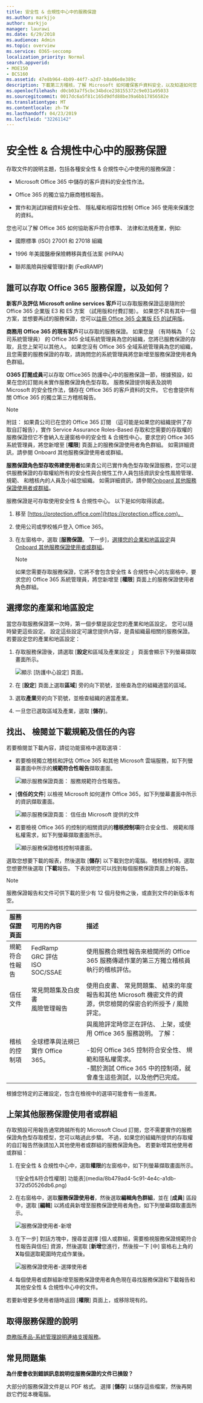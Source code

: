 ```yaml
---
title: 安全性 & 合規性中心中的服務保證
ms.author: markjjo
author: markjjo
manager: laurawi
ms.date: 6/29/2018
ms.audience: Admin
ms.topic: overview
ms.service: O365-seccomp
localization_priority: Normal
search.appverid:
- MOE150
- BCS160
ms.assetid: 47e8b964-4b09-44f7-a2d7-b8a06e8e389c
description: 下載第三方稽核，了解 Microsoft 如何確保客戶資料安全，以及知道如何您可以遵循 ISO、 HIPAA、 FINRA，以及 FedRAMP 當您使用 Office 365。
ms.openlocfilehash: d0cb03a7f5cbc34bdce238155372c9e031a95033
ms.sourcegitcommit: 0017dc6a5f81c165d9dfd88be39a6bb17856582e
ms.translationtype: MT
ms.contentlocale: zh-TW
ms.lasthandoff: 04/23/2019
ms.locfileid: "32261142"
---
```

# <a name="service-assurance-in-the-security--compliance-center"></a>安全性 & 合規性中心中的服務保證

存取文件的說明主題，包括各種安全性 & 合規性中心中使用的服務保證： 
  
- Microsoft Office 365 中儲存的客戶資料的安全性作法。 
    
- Office 365 的獨立協力廠商稽核報告。 
    
- 實作和測試詳細資料安全性、 隱私權和相容性控制 Office 365 使用來保護您的資料。 
    
您也可以了解 Office 365 如何協助客戶符合標準、 法律和法規產業，例如:
  
-  國際標準 (ISO) 27001 和 27018 組織 
    
- 1996 年美國醫療保險轉移與責任法案 (HIPAA)
    
- 聯邦風險與授權管理計劃 (FedRAMP)
    
## <a name="who-can-access-office-365-service-assurance-and-how"></a>誰可以存取 Office 365 服務保證，以及如何？

 **新客戶及評估 Microsoft online services 客戶**可以存取服務保證這是隨附於 Office 365 企業版 E3 和 E5 方案 （試用版和付費訂閱）。 如果您不具有其中一個方案，並想要再試的服務保證，您可以[註冊 Office 365 企業版 E5 的試用版](https://go.microsoft.com/fwlink/p/?LinkID=698279)。 
  
 **商務用 Office 365 的現有客戶**可以存取的服務保證。 如果您是 （有時稱為 「 公司系統管理員） 的 Office 365 全域系統管理員為您的組織，您將已服務保證的存取，且您上架可以其他人。 如果您沒有 Office 365 全域系統管理員為您的組織，且您需要的服務保證的存取，請詢問您的系統管理員將您新增至服務保證使用者角色群組。 
  
 **O365 訂閱成員**可以存取 Office365 防護中心中的服務保證一節，根據預設，如果在您的訂閱尚未實作服務保證角色型存取。 服務保證提供報表及說明 Microsoft 的安全性作法，儲存在 Office 365 的客戶資料的文件。 它也會提供有關 Office 365 的獨立第三方稽核報告。 
  
> [!NOTE]
> 附註： 如果貴公司已在您的 Office 365 訂閱 （這可能是如果您的組織提供了存取自訂報告），實作 Service Assurance Roles-Based 存取和您需要的存取權的服務保證但它不會納入左邊窗格中的安全性 & 合規性中心，要求您的 Office 365 系統管理員，將您新增至 [**權限**] 頁面上的服務保證使用者角色群組。 如需詳細資訊，請參閱 Onboard 其他服務保證使用者或群組。 
  
 **服務保證角色型存取佈建使用者**如果貴公司已實作角色型存取保證服務，您可以提供服務保證的存取權給所有的安全性與合規性工作人員包括資訊安全性風險管理、 規範、 和稽核內的人員及小組您組織。 如需詳細資訊，請參閱[Onboard 其他服務保證使用者或群組](service-assurance.md#addother)。
  
服務保證是可存取使用安全性 & 合規性中心。 以下是如何取得該處。
  
1. 移至 [https://protection.office.com](https://protection.office.com)。
    
2. 使用公司或學校帳戶登入 Office 365。 
    
3. 在左窗格中，選取 [**服務保證**。 下一步]，[選擇您的企業和地區設定](service-assurance.md#Chooseyourindustryregional)與[Onboard 其他服務保證使用者或群組](service-assurance.md#addother)。
    
    > [!NOTE]
    > 如果您需要存取服務保證，它將不會包含安全性 & 合規性中心的左窗格中，要求您的 Office 365 系統管理員，將您新增至 [**權限**] 頁面上的服務保證使用者角色群組。 
  
## <a name="choose-your-industry-and-regional-settings"></a>選擇您的產業和地區設定
<a name="Chooseyourindustryregional"> </a>

當您存取服務保證第一次時，第一個步驟是設定您的產業和地區設定。 您可以隨時變更這些設定。 設定這些設定可讓您提供內容，是貴組織最相關的服務保證。 若要設定您的產業和地區設定：
  
1. 存取服務保證後，請選取 [**設定**和區域及產業設定 」 頁面會顯示下列螢幕擷取畫面所示。 
    
    ![顯示 [防護中心設定] 頁面。](media/101716e8-9c0a-4839-a2c0-f6aacf64eb9d.png)
  
2. 在 [**設定**] 頁面上選取**區域**] 旁的向下箭號，並檢查為您的組織適當的區域。 
    
3. 選取**產業**旁的向下箭號，並檢查組織的適當產業。 
    
4. 一旦您已選取區域及產業，選取 [**儲存**]。
    
## <a name="find-review-and-download-compliance-and-trust-content"></a>找出、 檢閱並下載規範及信任的內容
<a name="Chooseyourindustryregional"> </a>

若要檢閱並下載內容，請從功能窗格中選取選項：
  
- 若要檢視獨立稽核和評估 Office 365 和其他 Microsoft 雲端服務，如下列螢幕畫面中所示的**規範符合性報告**擷取畫面。 
    
    ![顯示服務保證頁面： 服務規範符合性報告。](media/149f2181-a558-4963-85e5-8d5ebc7cdac8.png)
  
- [**信任的文件**] 以檢視 Microsoft 如何運作 Office 365，如下列螢幕畫面中所示的資訊擷取畫面。 
    
    ![顯示服務保證頁面： 信任由 Microsoft 提供的文件](media/5dd4e89a-25a2-45e7-8d6c-a5c5b9237327.png)
  
- 若要檢視 Office 365 的控制的相關資訊的**稽核控制項**符合安全性、 規範和隱私權需求，如下列螢幕擷取畫面所示。 
    
    ![顯示服務保證稽核控制項畫面。](media/4baf252b-603d-45e0-af12-32616154df65.png)
  
選取您想要下載的報表，然後選取 [**儲存**] 以下載到您的電腦。 稽核控制項，選取您想要然後選取 [**下載**報告。 下表說明您可以找到每個服務保證頁面上的報告。 
  
> [!NOTE]
> 服務保證報告和文件可供下載的至少有 12 個月發佈之後，或直到文件的新版本有空。 
  
|**服務保證頁面**|**可用的內容**|**描述**|
|:-----|:-----|:-----|
|規範符合性報告  <br/> | FedRamp  <br/>  GRC 評估  <br/>  ISO  <br/>  SOC/SSAE  <br/> |使用服務合規性報告來檢閱所的 Office 365 服務傳遞作業的第三方獨立稽核員執行的稽核評估。  <br/> |
|信任文件  <br/> | 常見問題集及白皮書  <br/>  風險管理報告  <br/> |使用白皮書、 常見問題集、 結束的年度報告和其他 Microsoft 機密文件的資源，供您檢閱的保密合約所授予 / 風險評定。  <br/> |
|稽核的控制項  <br/> |全球標準與法規已實作 Office 365。  <br/> | 與風險評定時您正在評估、 上架，或使用 Office 365 服務說明。 了解：  <br/> <br/>-如何 Office 365 控制符合安全性、 規範和隱私權需求。  <br/>-關於測試 Office 365 中的控制項，就會產生這些測試，以及他們已完成。  <br/> |
   
根據您特定的正確設定，包含在檢視中的選項可能會有一些差異。
  
## <a name="onboard-other-service-assurance-users-or-groups"></a>上架其他服務保證使用者或群組
<a name="addother"> </a>

存取預設可用報告通常跨越所有的 Microsoft Cloud 訂閱，您不需要實作的服務保證角色型存取模型，您可以略過此步驟。 不過，如果您的組織所提供的存取權的自訂報告然後請加入其他使用者或群組的服務保證角色。 若要新增其他使用者或群組：
  
1. 在安全性 & 合規性中心中，選取**權限**的左窗格中，如下列螢幕擷取畫面所示。 
    
    ![安全性&amp;符合性權限] 功能表](media/8b479ad4-5c91-4e4c-a1db-372d50526db6.png)
  
2. 在右窗格中，選取**服務保證使用者**，然後選取**編輯角色群組**，並在 [**成員**] 區段中，選取 [**編輯**] 以將成員新增至服務保證使用者角色，如下列螢幕擷取畫面所示。 
    
    ![服務保證使用者-新增](media/c8b1978e-9b6e-4200-860a-a1704f8e2355.png)
  
3. 在下一步] 對話方塊中，搜尋並選擇 [個人或群組，需要檢視服務保證規範符合性報告與信任] 資源，然後選取 [**新增**您進行，然後按一下 [中] 窗格右上角的**X**每個選取範圍時完成作業後。 
    
    ![服務保證使用者-選擇使用者](media/33f13ef6-1e10-4d49-af06-8e1ad5ffbfba.png)
  
4. 每個使用者或群組新增至服務保證使用者角色現在尋找服務保證和下載報告和其他安全性 & 合規性中心中的文件。
    
若要新增更多使用者隨時返回 [**權限**] 頁面上，或移除現有的。 
  
## <a name="get-help-with-service-assurance"></a>取得服務保證的說明
<a name="addother"> </a>

[商務版產品-系統管理說明連絡支援服務](https://support.office.com/article/32a17ca7-6fa0-4870-8a8d-e25ba4ccfd4b)。
  
## <a name="frequently-asked-questions"></a>常見問題集
<a name="addother"> </a>

 **為什麼會收到錯誤訊息說明從服務保證的文件已損毀？**
  
大部分的服務保證文件是以 PDF 格式。 選擇 [**儲存**] 以儲存這些檔案，然後再開啟它們從本機電腦。 
